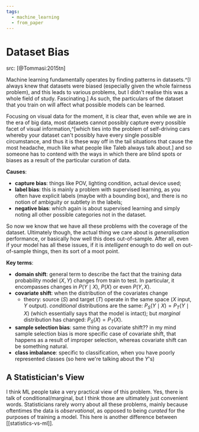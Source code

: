 ```yaml
---
tags:
  - machine_learning
  - from_paper
---
```


# Dataset Bias

src: [@Tommasi:2015tn]

Machine learning fundamentally operates by finding patterns in datasets.^[I always knew that datasets were biased (especially given the whole fairness problem), and this leads to various problems, but I didn't realise this was a whole field of study. Fascinating.] As such, the particulars of the dataset that you train on will affect what possible models can be learned.

Focusing on visual data for the moment, it is clear that, even while we are in the era of big data, most datasets cannot possibly capture every possible facet of visual information,^[which ties into the problem of self-driving cars whereby your dataset can't possibly have every single possible circumstance, and thus it is these way off in the tail situations that cause the most headache, much like what people like Taleb always talk about.] and so someone has to contend with the ways in which there are blind spots or biases as a result of the particular curation of data.

**Causes**:

 - **capture bias**: things like POV, lighting condition, actual device used;
 - **label bias**: this is mainly a problem with supervised learning, as you often have explicit labels (maybe with a bounding box), and there is no notion of ambiguity or subtlety in the labels;
 - **negative bias**: which again is about supervised learning and simply noting all other possible categories not in the dataset.

So now we know that we have all these problems with the coverage of the dataset. Ultimately though, the actual thing we care about is *generalisation* performance, or basically how well this does out-of-sample. After all, even if your model has all these issues, if it is *intelligent* enough to do well on out-of-sample things, then its sort of a moot point.

**Key terms**:

 - **domain shift**: general term to describe the fact that the training data probability model $(X,Y)$ changes from train to test. In particular, it encompasses changes in $P(Y \mid X)$, $P(X)$ or even $P(Y,X)$.
 - **covariate shift**: when the distribution of the covariates change
   + theory: source ($S$) and target ($T$) operate in the same space ($X$ input, $Y$ output). *conditional* distributions are the same: $P_S(Y \mid X) = P_T(Y \mid X)$ (which essentially says that the model is intact); but *marginal* distribution has changed: $P_S(X) = P_T(X)$.
 - **sample selection bias**: same thing as covariate shift?? in my mind sample selection bias is more specific case of covariate shift, that happens as a result of improper selection, whereas covariate shift can be something natural.
 - **class imbalance**: specific to classification, when you have poorly represented classes (so here we're talking about the $Y$'s)

## A Statistician's View

I think ML people take a very practical view of this problem. Yes, there is talk of conditional/marginal, but I think those are ultimately just convenient words. Statisticians rarely worry about all these problems, mainly because oftentimes the data is *observational*, as opposed to being *curated* for the purposes of training a model. This here is another difference between [[statistics-vs-ml]].
